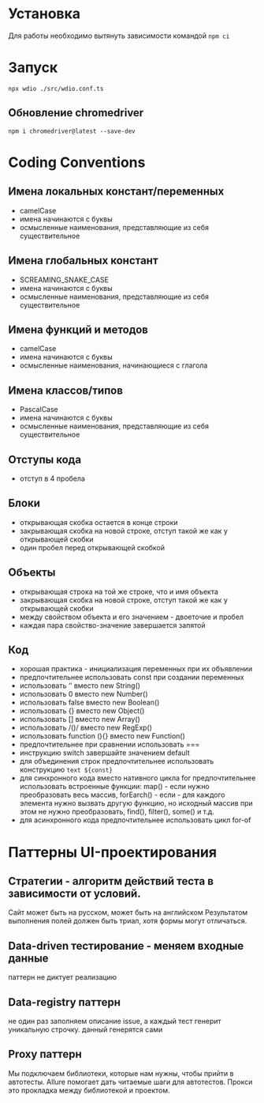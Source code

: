 # Установка
Для работы необходимо вытянуть зависимости командой 
`npm ci`

# Запуск
`npx wdio ./src/wdio.conf.ts`

## Обновление chromedriver
`npm i chromedriver@latest --save-dev`

# Coding Conventions
## Имена локальных констант/переменных
- camelCase
- имена начинаются с буквы
- осмысленные наименования, представляющие из себя существительное

## Имена глобальных констант
- SCREAMING_SNAKE_CASE
- имена начинаются с буквы
- осмысленные наименования, представляющие из себя существительное

## Имена функций и методов
- camelCase
- имена начинаются с буквы
- осмысленные наименования, начинающиеся с глагола

## Имена классов/типов
- PascalCase
- имена начинаются с буквы
- осмысленные наименования, представляющие из себя существительное

## Отступы кода
- отступ в 4 пробела

## Блоки
- открывающая скобка остается в конце строки
- закрывающая скобка на новой строке, отступ такой же как у открывающей скобки
- один пробел перед открывающей скобкой

## Объекты
- открывающая строка на той же строке, что и имя объекта
- закрывающая скобка на новой строке, отступ такой же как у открывающей скобки
- между свойством объекта и его значением - двоеточие и пробел
- каждая пара свойство-значение завершается запятой

## Код
- хорошая практика - инициализация переменных при их объявлении
- предпочтительнее использовать const при создании переменных
- использовать ‘’ вместо new String()
- использовать 0 вместо new Number()
- использовать false вместо new Boolean()
- использовать {} вместо new Object()
- использовать [] вместо new Array()
- использовать /()/ вместо new RegExp()
- использовать function (){} вместо new Function()
- предпочтительнее при сравнении использовать ===
- инструкцию switch завершайте значением default
- для объединения строк предпочтительнее использовать конструкцию `text ${const}`
- для синхронного кода вместо нативного цикла for предпочтительнее использовать встроенные функции: map() - если нужно преобразовать весь массив, forEarch() - если - для каждого элемента нужно вызвать другую функцию, но исходный массив при этом не нужно преобразовать, find(), filter(), some() и т.д.
- для acинхронного кода предпочтительнее использовать цикл for-of

# Паттерны UI-проектирования

## Стратегии - алгоритм действий теста в зависимости от условий.
Сайт может быть на русском, может быть на английском
Результатом выполнения полей должен быть триал, хотя формы могут отличаться.


## Data-driven тестирование - меняем входные данные 
паттерн не диктует реализацию

## Data-registry паттерн
не один раз заполняем описание issue, а каждый тест генерит уникальную строчку.
данный генерятся сами

## Proxy паттерн
Мы подключаем библиотеки, которые нам нужны, чтобы прийти в автотесты.
Allure помогает дать читаемые шаги для автотестов.
Прокси это прокладка между библиотекой и проектом.





